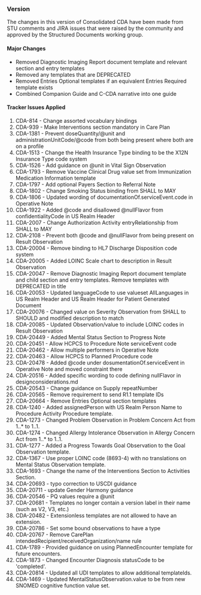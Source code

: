 ### Version 

The changes in this version of Consolidated CDA have been made from STU comments and JIRA issues that were raised by the community and approved by the Structured Documents working group.

#### Major Changes

* Removed Diagnostic Imaging Report document template and relevant section and entry templates
* Removed any templates that are DEPRECATED
* Removed Entries Optional templates if an equivalent Entries Required template exists
* Combined Companion Guide and C-CDA narrative into one guide

#### Tracker Issues Applied

1. CDA-814 - Change assorted vocabulary bindings
2. CDA-939 - Make Interventions section mandatory in Care Plan
3. CDA-1381 - Prevent doseQuantity/@unit and administrationUnitCode/@code from both being present where both are on a profile
4. CDA-1513 - Change the Health Insurance Type binding to be the X12N Insurance Type code system
5. CDA-1526 - Add guidance on @unit in Vital Sign Observation
6. CDA-1793 - Remove Vaccine Clinical Drug value set from Immunization Medication Information template
7. CDA-1797 - Add optional Payers Section to Referral Note
8. CDA-1802 - Change Smoking Status binding from SHALL to MAY
9. CDA-1806 - Updated wording of documentationOf.serviceEvent.code in Operative Note
10. CDA-1922 - Added @code and disallowed @nullFlavor from confidentialityCode in US Realm Header
11. CDA-2007 - Change Authorization Activity entryRelationship from SHALL to MAY
12. CDA-2108 - Prevent both @code and @nullFlavor from being present on Result Observation
13. CDA-20004 - Remove binding to HL7 Discharge Disposition code system
14. CDA-20005 - Added LOINC Scale chart to description in Result Observation
15. CDA-20047 - Remove Diagnostic Imaging Report document template and child section and entry templates.  Remove templates with DEPRECATED in title
16. CDA-20053 - Updated languageCode to use valueset AllLanguages in US Realm Header and US Realm Header for Patient Generated Document
17. CDA-20076 - Changed value on Severity Observation from SHALL to SHOULD and modified description to match
18. CDA-20085 - Updated Observation/value to include LOINC codes in Result Observation
19. CDA-20449 - Added Mental Status Section to Progress Note
20. CDA-20451 - Allow HCPCS to Procedure Note serviceEvent code
21. CDA-20462 - Allow multiple performers in Operative Note
22. CDA-20463 - Allow HCPCS to Planned Procedure code
23. CDA-20478 - Added @code under dosumentationOf.serviceEvent in Operative Note and moved constraint there
24. CDA-20516 - Added specific wording to code defining nullFlavor in designconsiderations.md
25. CDA-20543 - Change guidance on Supply repeatNumber
26. CDA-20565 - Remove requirement to send R1.1 template IDs
27. CDA-20664 - Remove Entries Optional section templates
28. CDA-1240 - Added assignedPerson with US Realm Person Name to Procedure Activity Procedure template.
29. CDA-1273 - Changed Problem Observation in Problem Concern Act from 1..* to 1..1.
30. CDA-1274 - Changed Allergy Intolerance Observation in Allergy Concern Act from 1..* to 1..1.
31. CDA-1277 - Added a Progress Towards Goal Observation to the Goal Observation template.
32. CDA-1367 - Use proper LOINC code (8693-4) with no translations on Mental Status Observation template.
33.	CDA-1693 - Change the name of the Interventions Section to Activities Section.
34. CDA-20693 - typo correction to USCDI guidance
35. CDA-20711 - update Gender Harmony guidance
36. CDA-20546 - PQ values require a @unit
37. CDA-20681 - Templates no longer contain a version label in their name (such as V2, V3, etc.)
38. CDA-20482 - Extensionless templates are not allowed to have an extension.
39. CDA-20786 - Set some bound observations to have a type
40. CDA-20767 - Remove CarePlan intendedRecipient/receivedOrganization/name rule
41. CDA-1789 - Provided guidance on using PlannedEncounter template for future encounters.
42. CDA-1873 - Changed Encounter Diagnosis statusCode to be 'completed'.
43. CDA-20814 - Updated all UDI templates to allow additional templateIds.
44. CDA-1469 - Updated MentalStatusObservation.value to be from new SNOMED cognitive function value set.
